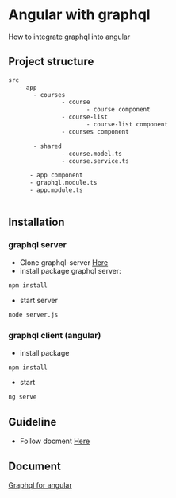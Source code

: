 # Angular with graphql

How to integrate graphql into angular

## Project structure

```bash
src
   - app
       - courses
               - course
                      - course component
               - course-list
                      - course-list component
               - courses component

       - shared
               - course.model.ts
               - course.service.ts

      - app component
      - graphql.module.ts
      - app.module.ts
               
```

## Installation
### graphql server
- Clone graphql-server [Here](https://github.com/ltc2310/graphql-server)
- install package graphql server:
```bash
npm install
```
- start server
```bash
node server.js
```
### graphql client (angular)

- install package

```bash
npm install
```
- start
```bash
ng serve
```

## Guideline

- Follow docment [Here](https://codedeom.com/2020/05/23/su-dung-graphql-trong-angular-nhu-the-nao/)

## Document
[Graphql for angular](https://www.apollographql.com/docs/angular/)
